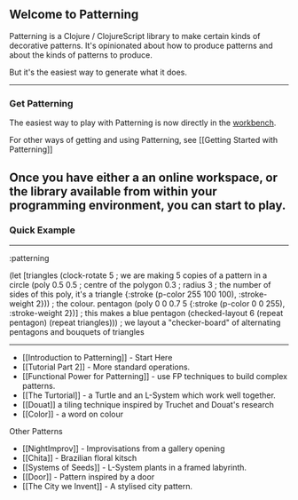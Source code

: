 ## Welcome to Patterning

Patterning is a Clojure / ClojureScript library to make certain kinds of decorative patterns. It's opinionated about how to produce patterns and about the kinds of patterns to produce.

But it's the easiest way to generate what it does.



----
### Get Patterning

The easiest way to play with Patterning is now directly in the [workbench](https://alchemyislands.com/assets/patterning-tutorial/workbench/index.html).

For other ways of getting and using Patterning, see [[Getting Started with Patterning]]

Once you have either a an online workspace, or the library available from within your programming environment, you can start to play.
----
### Quick Example

----
:patterning

(let
 [triangles
  (clock-rotate 5 ; we are making 5 copies of a pattern in a circle
   (poly
    0.5 0.5 ; centre of the polygon
    0.3 ; radius 
    3 ; the number of sides of this poly, it's a triangle
    {:stroke (p-color 255 100 100), :stroke-weight 2})) ; the colour.
  pentagon
  (poly 0 0 0.7 5 {:stroke (p-color 0 0 255), :stroke-weight 2})] ; this makes a blue pentagon
 (checked-layout 6 (repeat pentagon) (repeat triangles))) ; we layout a "checker-board" of alternating pentagons and bouquets of triangles

----

* [[Introduction to Patterning]] - Start Here
* [[Tutorial Part 2]] - More standard operations.
* [[Functional Power for Patterning]] - use FP techniques to build complex patterns.
* [[The Turtorial]] - a Turtle and an L-System which work well together.
* [[Douat]] a tiling technique inspired by Truchet and Douat's research
* [[Color]] - a word on colour

Other Patterns

* [[NightImprov]] - Improvisations from a gallery opening
* [[Chita]] - Brazilian floral kitsch
* [[Systems of Seeds]] - L-System plants in a framed labyrinth. 
* [[Door]] - Pattern inspired by a door
* [[The City we Invent]] - A stylised city pattern.
